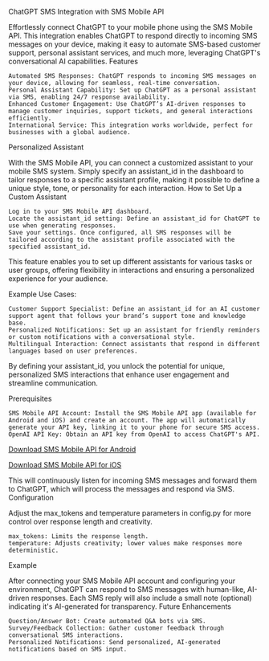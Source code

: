 ChatGPT SMS Integration with SMS Mobile API

Effortlessly connect ChatGPT to your mobile phone using the SMS Mobile API. This integration enables ChatGPT to respond directly to incoming SMS messages on your device, making it easy to automate SMS-based customer support, personal assistant services, and much more, leveraging ChatGPT's conversational AI capabilities.
Features

    Automated SMS Responses: ChatGPT responds to incoming SMS messages on your device, allowing for seamless, real-time conversation.
    Personal Assistant Capability: Set up ChatGPT as a personal assistant via SMS, enabling 24/7 response availability.
    Enhanced Customer Engagement: Use ChatGPT’s AI-driven responses to manage customer inquiries, support tickets, and general interactions efficiently.
    International Service: This integration works worldwide, perfect for businesses with a global audience.

Personalized Assistant

With the SMS Mobile API, you can connect a customized assistant to your mobile SMS system. Simply specify an assistant_id in the dashboard to tailor responses to a specific assistant profile, making it possible to define a unique style, tone, or personality for each interaction.
How to Set Up a Custom Assistant

    Log in to your SMS Mobile API dashboard.
    Locate the assistant_id setting: Define an assistant_id for ChatGPT to use when generating responses.
    Save your settings. Once configured, all SMS responses will be tailored according to the assistant profile associated with the specified assistant_id.

This feature enables you to set up different assistants for various tasks or user groups, offering flexibility in interactions and ensuring a personalized experience for your audience.

Example Use Cases:

    Customer Support Specialist: Define an assistant_id for an AI customer support agent that follows your brand’s support tone and knowledge base.
    Personalized Notifications: Set up an assistant for friendly reminders or custom notifications with a conversational style.
    Multilingual Interaction: Connect assistants that respond in different languages based on user preferences.

By defining your assistant_id, you unlock the potential for unique, personalized SMS interactions that enhance user engagement and streamline communication.

Prerequisites

    SMS Mobile API Account: Install the SMS Mobile API app (available for Android and iOS) and create an account. The app will automatically generate your API key, linking it to your phone for secure SMS access.
    OpenAI API Key: Obtain an API key from OpenAI to access ChatGPT's API.
[Download SMS Mobile API for Android](https://play.google.com/store/apps/details?id=com.smsmobileapiapp)

[Download SMS Mobile API for iOS](https://apps.apple.com/us/app/sms-mobile-api/id6667092442) 

This will continuously listen for incoming SMS messages and forward them to ChatGPT, which will process the messages and respond via SMS.
Configuration

Adjust the max_tokens and temperature parameters in config.py for more control over response length and creativity.

    max_tokens: Limits the response length.
    temperature: Adjusts creativity; lower values make responses more deterministic.

Example

After connecting your SMS Mobile API account and configuring your environment, ChatGPT can respond to SMS messages with human-like, AI-driven responses. Each SMS reply will also include a small note (optional) indicating it's AI-generated for transparency.
Future Enhancements

    Question/Answer Bot: Create automated Q&A bots via SMS.
    Survey/Feedback Collection: Gather customer feedback through conversational SMS interactions.
    Personalized Notifications: Send personalized, AI-generated notifications based on SMS input.

